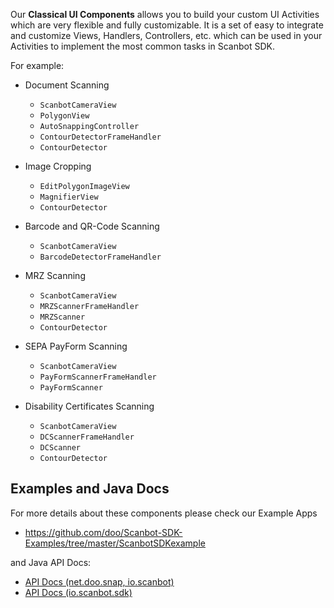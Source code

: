 Our **Classical UI Components** allows you to build your custom UI Activities which are very flexible and fully customizable. It is a set of easy to integrate and customize Views, Handlers, Controllers, etc. which can be used in your Activities to implement the most common tasks in Scanbot SDK. 

For example:

- Document Scanning
  * `ScanbotCameraView`
  * `PolygonView`
  * `AutoSnappingController`
  * `ContourDetectorFrameHandler`
  * `ContourDetector`

- Image Cropping
  * `EditPolygonImageView`
  * `MagnifierView`
  * `ContourDetector`

- Barcode and QR-Code Scanning
  * `ScanbotCameraView`
  * `BarcodeDetectorFrameHandler`

- MRZ Scanning
  * `ScanbotCameraView`
  * `MRZScannerFrameHandler`
  * `MRZScanner`
  * `ContourDetector`

- SEPA PayForm Scanning
  * `ScanbotCameraView`
  * `PayFormScannerFrameHandler`
  * `PayFormScanner`

- Disability Certificates Scanning
  * `ScanbotCameraView`
  * `DCScannerFrameHandler`
  * `DCScanner`
  * `ContourDetector`


## Examples and Java Docs

For more details about these components please check our Example Apps 
- https://github.com/doo/Scanbot-SDK-Examples/tree/master/ScanbotSDKexample

and Java API Docs: 
- [API Docs (net.doo.snap, io.scanbot)](https://scanbotsdk.github.io/documentation/android/api/net.doo.snap/)
- [API Docs (io.scanbot.sdk)](https://scanbotsdk.github.io/documentation/android/api/io.scanbot.sdk/)
